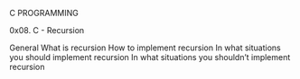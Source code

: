 C PROGRAMMING

0x08. C - Recursion

General
What is recursion
How to implement recursion
In what situations you should implement recursion
In what situations you shouldn’t implement recursion
